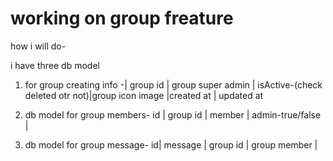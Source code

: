 # working on group freature

how i will do-

i have three db model

1. for group creating info -| group id | group super admin | isActive-(check deleted otr not)|group icon image |created at | updated at 

2. db model for group members- id | group id | member | admin-true/false |

3. db model for group message- id| message | group id | group member |